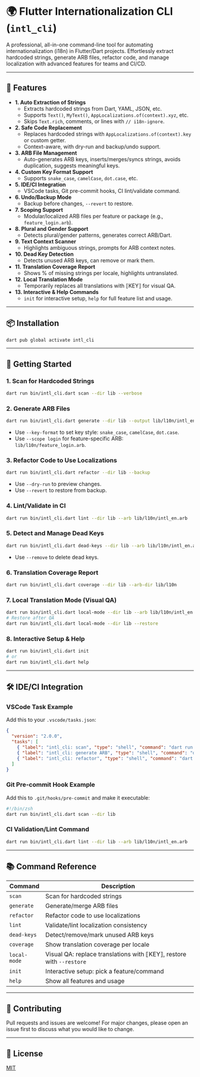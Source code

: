 <!-- filepath: /Users/apple/Documents/flutterProjects/intl_cli/README.md -->
# 🌍 Flutter Internationalization CLI (`intl_cli`)

A professional, all-in-one command-line tool for automating internationalization (i18n) in Flutter/Dart projects. Effortlessly extract hardcoded strings, generate ARB files, refactor code, and manage localization with advanced features for teams and CI/CD.

---

## 🚀 Features

- **1. Auto Extraction of Strings**
  - Extracts hardcoded strings from Dart, YAML, JSON, etc.
  - Supports `Text()`, `MyText()`, `AppLocalizations.of(context).xyz`, etc.
  - Skips `Text.rich`, comments, or lines with `// i18n-ignore`.
- **2. Safe Code Replacement**
  - Replaces hardcoded strings with `AppLocalizations.of(context).key` or custom getter.
  - Context-aware, with dry-run and backup/undo support.
- **3. ARB File Management**
  - Auto-generates ARB keys, inserts/merges/syncs strings, avoids duplication, suggests meaningful keys.
- **4. Custom Key Format Support**
  - Supports `snake_case`, `camelCase`, `dot.case`, etc.
- **5. IDE/CI Integration**
  - VSCode tasks, Git pre-commit hooks, CI lint/validate command.
- **6. Undo/Backup Mode**
  - Backup before changes, `--revert` to restore.
- **7. Scoping Support**
  - Modular/localized ARB files per feature or package (e.g., `feature_login.arb`).
- **8. Plural and Gender Support**
  - Detects plural/gender patterns, generates correct ARB/Dart.
- **9. Text Context Scanner**
  - Highlights ambiguous strings, prompts for ARB context notes.
- **10. Dead Key Detection**
  - Detects unused ARB keys, can remove or mark them.
- **11. Translation Coverage Report**
  - Shows % of missing strings per locale, highlights untranslated.
- **12. Local Translation Mode**
  - Temporarily replaces all translations with ⟦KEY⟧ for visual QA.
- **13. Interactive & Help Commands**
  - `init` for interactive setup, `help` for full feature list and usage.

---

## 📦 Installation

```sh
dart pub global activate intl_cli
```

---

## 🏁 Getting Started

### 1. Scan for Hardcoded Strings
```sh
dart run bin/intl_cli.dart scan --dir lib --verbose
```

### 2. Generate ARB Files
```sh
dart run bin/intl_cli.dart generate --dir lib --output lib/l10n/intl_en.arb
```
- Use `--key-format` to set key style: `snake_case`, `camelCase`, `dot.case`.
- Use `--scope login` for feature-specific ARB: `lib/l10n/feature_login.arb`.

### 3. Refactor Code to Use Localizations
```sh
dart run bin/intl_cli.dart refactor --dir lib --backup
```
- Use `--dry-run` to preview changes.
- Use `--revert` to restore from backup.

### 4. Lint/Validate in CI
```sh
dart run bin/intl_cli.dart lint --dir lib --arb lib/l10n/intl_en.arb
```

### 5. Detect and Manage Dead Keys
```sh
dart run bin/intl_cli.dart dead-keys --dir lib --arb lib/l10n/intl_en.arb --mark
```
- Use `--remove` to delete dead keys.

### 6. Translation Coverage Report
```sh
dart run bin/intl_cli.dart coverage --dir lib --arb-dir lib/l10n
```

### 7. Local Translation Mode (Visual QA)
```sh
dart run bin/intl_cli.dart local-mode --dir lib --arb lib/l10n/intl_en.arb
# Restore after QA
dart run bin/intl_cli.dart local-mode --dir lib --restore
```

### 8. Interactive Setup & Help
```sh
dart run bin/intl_cli.dart init
# or
dart run bin/intl_cli.dart help
```

---

## 🛠️ IDE/CI Integration

### VSCode Task Example
Add this to your `.vscode/tasks.json`:
```json
{
  "version": "2.0.0",
  "tasks": [
    { "label": "intl_cli: scan", "type": "shell", "command": "dart run bin/intl_cli.dart scan --dir lib --verbose", "group": "build" },
    { "label": "intl_cli: generate ARB", "type": "shell", "command": "dart run bin/intl_cli.dart generate --dir lib --output lib/l10n/intl_en.arb", "group": "build" },
    { "label": "intl_cli: refactor", "type": "shell", "command": "dart run bin/intl_cli.dart refactor --dir lib --backup", "group": "build" }
  ]
}
```

### Git Pre-commit Hook Example
Add this to `.git/hooks/pre-commit` and make it executable:
```sh
#!/bin/zsh
dart run bin/intl_cli.dart scan --dir lib
```

### CI Validation/Lint Command
```sh
dart run bin/intl_cli.dart lint --dir lib --arb lib/l10n/intl_en.arb
```

---

## 📚 Command Reference

| Command         | Description                                                      |
|----------------|------------------------------------------------------------------|
| `scan`         | Scan for hardcoded strings                                       |
| `generate`     | Generate/merge ARB files                                         |
| `refactor`     | Refactor code to use localizations                               |
| `lint`         | Validate/lint localization consistency                           |
| `dead-keys`    | Detect/remove/mark unused ARB keys                               |
| `coverage`     | Show translation coverage per locale                             |
| `local-mode`   | Visual QA: replace translations with ⟦KEY⟧, restore with `--restore` |
| `init`         | Interactive setup: pick a feature/command                        |
| `help`         | Show all features and usage                                      |

---

## 🤝 Contributing

Pull requests and issues are welcome! For major changes, please open an issue first to discuss what you would like to change.

---

## 📄 License

[MIT](LICENSE)
